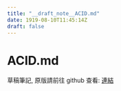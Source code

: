 ```yaml
---
title: "__draft_note__ACID.md"
date: 1919-08-10T11:45:14Z
draft: false
---
```


# ACID.md

草稿筆記, 原版請前往 github 查看: [連結](https:/github.com/tinghaolai/just-random-note/blob/master/db/ACID.md)